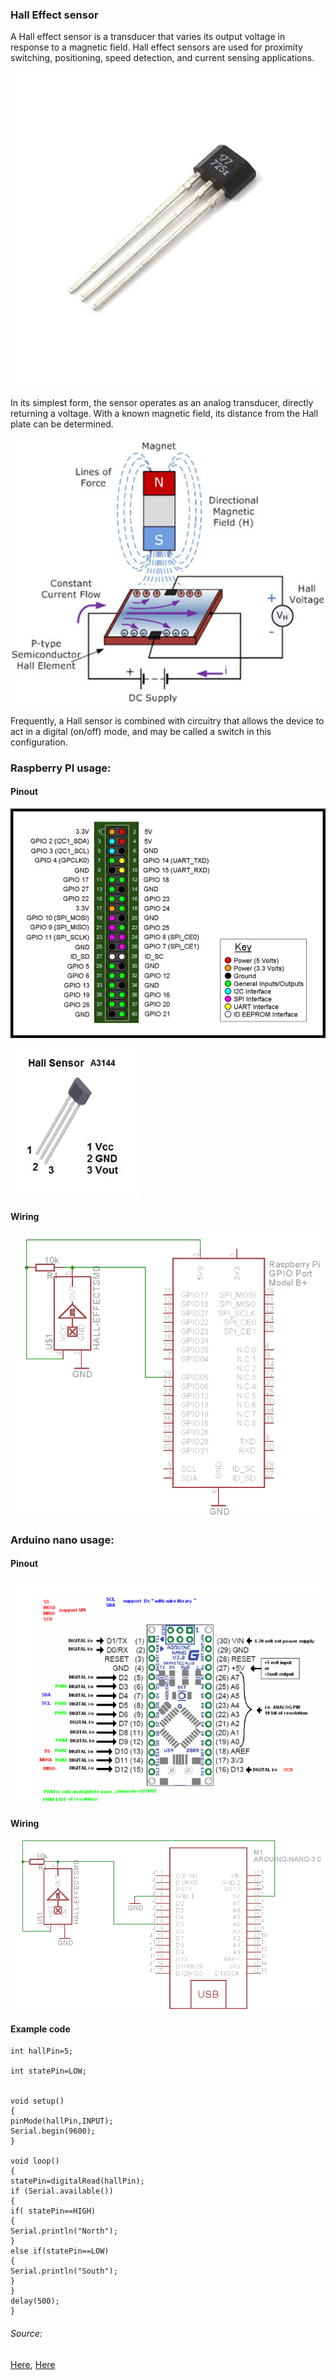 ### Hall Effect sensor

A Hall effect sensor is a transducer that varies its output voltage in response to a magnetic field. Hall effect sensors are used for proximity switching, positioning, speed detection, and current sensing applications.

![alt text](img/hall1.jpg)

In its simplest form, the sensor operates as an analog transducer, directly returning a voltage. With a known magnetic field, its distance from the Hall plate can be determined.

![alt text](img/hall2.jpg)

Frequently, a Hall sensor is combined with circuitry that allows the device to act in a digital (on/off) mode, and may be called a switch in this configuration.

### Raspberry PI usage:

#### Pinout

![alt text](img/pir2.jpg)

![alt text](img/hall3.png)

#### Wiring

![alt text](img/hall4.png)

### Arduino nano usage:

#### Pinout

![alt text](img/arduino_pinout.png)

#### Wiring

![alt text](img/hallarduino.png)

#### Example code
```
int hallPin=5;

int statePin=LOW;


void setup()
{
pinMode(hallPin,INPUT);
Serial.begin(9600);
}

void loop()
{
statePin=digitalRead(hallPin);
if (Serial.available())
{
if( statePin==HIGH)
{
Serial.println("North");
}
else if(statePin==LOW)
{
Serial.println("South");
}
}
delay(500);
}
```

###### Source:
[Here](http://wikipedia.org), [Here](http://engineersgarage.com)
